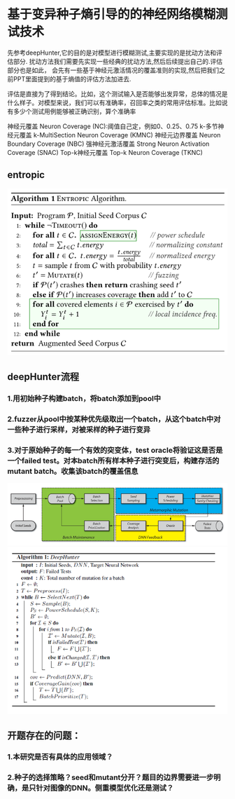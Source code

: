 # 基于变异种子熵引导的的神经网络模糊测试技术

先参考deepHunter,它的目的是对模型进行模糊测试,主要实现的是扰动方法和评估部分.
扰动方法我们需要先实现一些经典的扰动方法,然后后续提出自己的.评估部分也是如此，
会先有一些基于神经元激活情况的覆盖准则的实现,然后把我们之前PPT里面提到的基于熵值的评估方法加进去.

评估是直接为了得到结论。比如，这个测试输入是否能够出发异常，总体的情况是什么样子。对模型来说，我们可以有准确率，召回率之类的常用评估标准。比如说有多少个测试用例能够被正确识别，算个准确率

神经元覆盖 Neuron Coverage (NC):阈值自己定，例如0、0.25、0.75
k-多节神经元覆盖 k-MultiSection Neuron Coverage (KMNC)
神经元边界覆盖 Neuron Boundary Coverage (NBC)
强神经元激活覆盖 Strong Neuron Activation Coverage (SNAC)
Top-k神经元覆盖 Top-k Neuron Coverage (TKNC)



## entropic
![img.png](img/img2.png)

## deepHunter流程
### 1.用初始种子构建batch，将batch添加到pool中
### 2.fuzzer从pool中按某种优先级取出一个batch，从这个batch中对一些种子进行采样，对被采样的种子进行变异
### 3.对于原始种子的每一个有效的突变体，test oracle将验证这是否是一个failed test。对本batch所有样本种子进行突变后，构建存活的mutant batch。收集该batch的覆盖信息
![img_1.png](img/img_1.png)
![img.png](img/img.png)

## 开题存在的问题：
### 1.本研究是否有具体的应用领域？
### 2.种子的选择策略？seed和mutant分开？题目的边界需要进一步明确，是只针对图像的DNN。侧重模型优化还是测试？